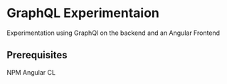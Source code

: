 # GraphQL Experimentaion
Experimentation using GraphQl on the backend and an Angular Frontend

## Prerequisites
NPM
Angular CL
